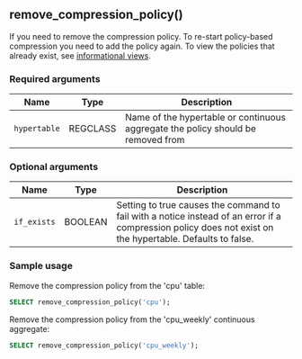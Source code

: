 ## remove_compression_policy() <tag type="community" content="community" />
If you need to remove the compression policy. To re-start policy-based
compression you need to add the policy again. To view the policies that
already exist, see [informational views][informational-views].

### Required arguments

|Name|Type|Description|
|-|-|-|
|`hypertable`|REGCLASS|Name of the hypertable or continuous aggregate the policy should be removed from|

### Optional arguments
|Name|Type|Description|
|---|---|---|
| `if_exists` | BOOLEAN | Setting to true causes the command to fail with a notice instead of an error if a compression policy does not exist on the hypertable. Defaults to false.|

### Sample usage
Remove the compression policy from the 'cpu' table:
``` sql
SELECT remove_compression_policy('cpu');
```

Remove the compression policy from the 'cpu_weekly' continuous aggregate:
``` sql
SELECT remove_compression_policy('cpu_weekly');
```

[informational-views]: /api/:currentVersion:/informational-views/jobs/